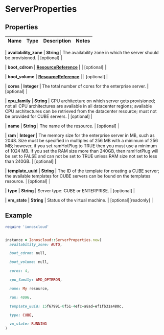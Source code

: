# ServerProperties

## Properties

| Name | Type | Description | Notes |
| ---- | ---- | ----------- | ----- |

| **availability_zone** | **String** | The availability zone in which the server should be provisioned. | [optional] |

| **boot_cdrom** | [**ResourceReference**](ResourceReference.md) |  | [optional] |

| **boot_volume** | [**ResourceReference**](ResourceReference.md) |  | [optional] |

| **cores** | **Integer** | The total number of cores for the enterprise server. | [optional] |

| **cpu_family** | **String** | CPU architecture on which server gets provisioned; not all CPU architectures are available in all datacenter regions; available CPU architectures can be retrieved from the datacenter resource; must not be provided for CUBE servers. | [optional] |

| **name** | **String** | The name of the  resource. | [optional] |

| **ram** | **Integer** | The memory size for the enterprise server in MB, such as 2048. Size must be specified in multiples of 256 MB with a minimum of 256 MB; however, if you set ramHotPlug to TRUE then you must use a minimum of 1024 MB. If you set the RAM size more than 240GB, then ramHotPlug will be set to FALSE and can not be set to TRUE unless RAM size not set to less than 240GB. | [optional] |

| **template_uuid** | **String** | The ID of the template for creating a CUBE server; the available templates for CUBE servers can be found on the templates resource. | [optional] |

| **type** | **String** | Server type: CUBE or ENTERPRISE. | [optional] |

| **vm_state** | **String** | Status of the virtual machine. | [optional][readonly] |

## Example

```ruby
require 'ionoscloud'


instance = Ionoscloud::ServerProperties.new(
  availability_zone: AUTO,

  boot_cdrom: null,

  boot_volume: null,

  cores: 4,

  cpu_family: AMD_OPTERON,

  name: My resource,

  ram: 4096,

  template_uuid: 15f67991-0f51-4efc-a8ad-ef1fb31a480c,

  type: CUBE,

  vm_state: RUNNING
)
```

